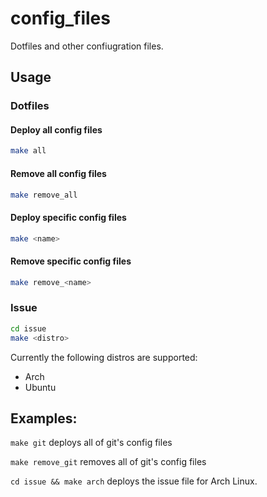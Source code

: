# config_files
Dotfiles and other confiugration files.

## Usage
### Dotfiles
#### Deploy all config files
```sh
make all
```

#### Remove all config files
```sh
make remove_all
```

#### Deploy specific config files
```sh
make <name>
```

#### Remove specific config files
```sh
make remove_<name>
```

### Issue
```sh
cd issue
make <distro>
```

Currently the following distros are supported:
* Arch
* Ubuntu

## Examples:
`make git` deploys all of git's config files

`make remove_git` removes all of git's config files

`cd issue && make arch` deploys the issue file for Arch Linux.
